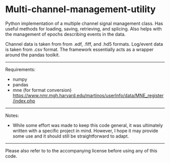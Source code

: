 Multi-channel-management-utility
================================

Python implementation of a multiple channel signal management class. Has useful methods for loading, saving, retrieving, and splicing. Also helps with the management of epochs describing events in the data. 

Channel data is taken from from .edf, .fiff, and .hd5 formats. Log/event data is taken from .csv format. The framework essentially acts as a wrapper around the pandas toolkit. 

--------------------------------------
Requirements:

- numpy
- pandas
- mne (for format conversion) https://www.nmr.mgh.harvard.edu/martinos/userInfo/data/MNE_register/index.php



---------------------------------------

Notes:

- While some effort was made to keep this code general, it was ultimately written with a specific project in mind. However, I hope it may provide some use and it should still be straightforward to adapt. 

----------------------------------------

Please also refer to to the accompanying license before using any of this code.
